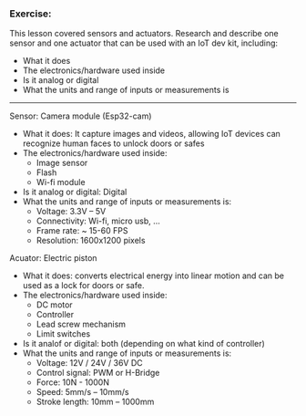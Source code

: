### Exercise:
This lesson covered sensors and actuators. Research and describe one sensor and one actuator that can be used with an IoT dev kit, including:

* What it does
* The electronics/hardware used inside
* Is it analog or digital
* What the units and range of inputs or measurements is

-----------------------

Sensor: Camera module (Esp32-cam)
-	What it does: It capture images and videos, allowing IoT devices can recognize human faces to unlock doors or safes
- The electronics/hardware used inside:
  + Image sensor
  + Flash
  + Wi-fi module
- Is it analog or digital: Digital
- What the units and range of inputs or measurements is: 
  + Voltage: 3.3V – 5V
  + Connectivity: Wi-fi, micro usb, …
  + Frame rate: ~ 15-60 FPS 
  + Resolution: 1600x1200 pixels 

Acuator: Electric piston
- What it does: converts electrical energy into linear motion and can be used as a lock for doors or safe.
- The electronics/hardware used inside:
  + DC motor
  + Controller
  + Lead screw mechanism
  + Limit switches
- Is it analof or digital: both (depending on what kind of controller)
- What the units and range of inputs or measurements is:
  + Voltage: 12V / 24V / 36V DC
  + Control signal: PWM or H-Bridge
  + Force: 10N - 1000N 
  + Speed: 5mm/s – 10mm/s
  + Stroke length: 10mm – 1000mm
